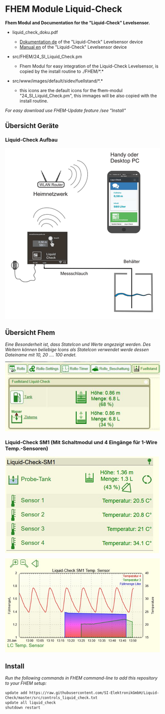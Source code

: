# FHEM Module Liquid-Check 
**Fhem Modul and Documentation for the "Liquid-Check" Levelsensor.**

- liquid_check_doku.pdf
  - [Dokumentation de](doc/liquid_check_dokuA5_160.pdf) of the "Liquid-Check" Levelsensor device
  - [Manual en](doc/liquid_check_dokuA5en.pdf) of the "Liquid-Check" Levelsensor device
  
- src/FHEM/24_SI_Liquid_Check.pm
  - Fhem Modul for easy integration of the Liquid-Check Levelsensor, is copied by the install routine to ./FHEM/\*.\* 
  
- src/www/images/default/sidev/fuellstand/\*.\*
  - this icons are the default icons for the fhem-modul "24_SI_Liquid_Check.pm", this immages will be also
    copied with the install routine.     

  
*For easy download use FHEM-Update feature /see "Install"*  


## Übersicht Geräte

### Liquid-Check Aufbau
<img src="Uebersichtrouter.jpg" />

## Übersicht Fhem
*Eine Besonderheit ist, dass StateIcon und Werte angezeigt werden.
Des Weitern können beliebige Icons als StateIcon verwendet werde dessen Dateiname mit 10, 20 .... 100 endet.*

![Fhem-Ansicht](doc/FHEM-Fuellstand.jpg)

### Liquid-Check SM1 (Mit Schaltmodul und 4 Eingänge für 1-Wire Temp.-Sensoren)

![Fhem-Ansicht](doc/Fhem-LCSM1-Device.jpg)

![Fhem-Ansicht](doc/Fhem-LCSM1-SVG.jpg)

## Install
*Run the following commands in FHEM command-line to add this repository to your FHEM setup:*
```
update add https://raw.githubusercontent.com/SI-ElektronikGmbH/Liquid-Check/master/src/controls_liquid_check.txt
update all liquid_check
shutdown restart

```

